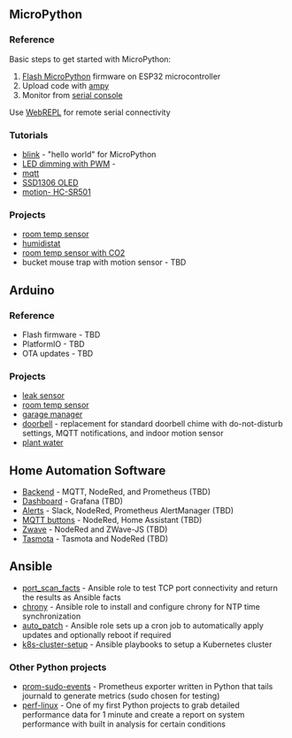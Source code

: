 
## MicroPython

### Reference

Basic steps to get started with MicroPython:

1. [Flash MicroPython](./MicroPython/flash_firmware.md) firmware on ESP32 microcontroller
2. Upload code with [ampy](./MicroPython/ampy.md)
3. Monitor from [serial console](./MicroPython/serial_console.md)

Use [WebREPL](./MicroPython/WebREPL.md) for remote serial connectivity

### Tutorials

- [blink](https://github.com/msgarbossa/micropython-blink) - "hello world" for MicroPython
- [LED dimming with PWM](https://github.com/msgarbossa/micropython-leds) - 
- [mqtt](https://github.com/msgarbossa/micropython-mqtt)
- [SSD1306 OLED](https://github.com/msgarbossa/micropython-oled)
- [motion- HC-SR501](https://github.com/msgarbossa/micropython-motion)

### Projects

- [room temp sensor](https://github.com/msgarbossa/micropython-room)
- [humidistat](https://github.com/msgarbossa/micropython-humidistat)
- [room temp sensor with CO2](https://github.com/msgarbossa/micropython-room-co2)
- bucket mouse trap with motion sensor - TBD

## Arduino

### Reference

- Flash firmware - TBD
- PlatformIO - TBD
- OTA updates - TBD

### Projects

- [leak sensor](https://github.com/msgarbossa/esp32-leak-sensor)
- [room temp sensor](https://github.com/msgarbossa/esp32-room-sensor)
- [garage manager](https://github.com/msgarbossa/esp32-garage-manager)
- [doorbell](https://github.com/msgarbossa/esp32-doorbell) - replacement for standard doorbell chime with do-not-disturb settings, MQTT notifications, and indoor motion sensor
- [plant water](https://github.com/msgarbossa/esp32-plant-water)

## Home Automation Software

- [Backend](./Home_Automation_Software/backend.md) - MQTT, NodeRed, and Prometheus (TBD)
- [Dashboard](./Home_Automation_Software/dashboard.md) - Grafana (TBD)
- [Alerts](./Home_Automation_Software/alerts.md) - Slack, NodeRed, Prometheus AlertManager (TBD)
- [MQTT buttons](./Home_Automation_Software/mqtt_buttons.md) - NodeRed, Home Assistant (TBD)
- [Zwave](./Home_Automation_Software/zwave.md) - NodeRed and ZWave-JS (TBD)
- [Tasmota](./Home_Automation_Software/tasmota.md) - Tasmota and NodeRed (TBD)

## Ansible

- [port_scan_facts](https://github.com/msgarbossa/port_scan_facts) - Ansible role to test TCP port connectivity and return the results as Ansible facts
- [chrony](https://github.com/msgarbossa/chrony) - Ansible role to install and configure chrony for NTP time synchronization
- [auto_patch](https://github.com/msgarbossa/auto_patch) - Ansible role sets up a cron job to automatically apply updates and optionally reboot if required
- [k8s-cluster-setup](https://github.com/msgarbossa/k8s-cluster-setup) - Ansible playbooks to setup a Kubernetes cluster

### Other Python projects

- [prom-sudo-events](https://github.com/msgarbossa/prom-sudo-events) - Prometheus exporter written in Python that tails journald to generate metrics (sudo chosen for testing)
- [perf-linux](https://github.com/msgarbossa/perf-linux) - One of my first Python projects to grab detailed performance data for 1 minute and create a report on system performance with built in analysis for certain conditions
